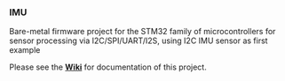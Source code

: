 ### IMU
Bare-metal firmware project for the STM32 family of microcontrollers for sensor processing via I2C/SPI/UART/I2S, using I2C IMU sensor as first example

Please see the [**Wiki**](https://github.com/freeflyclone/IMU/wiki) for documentation of this project.
